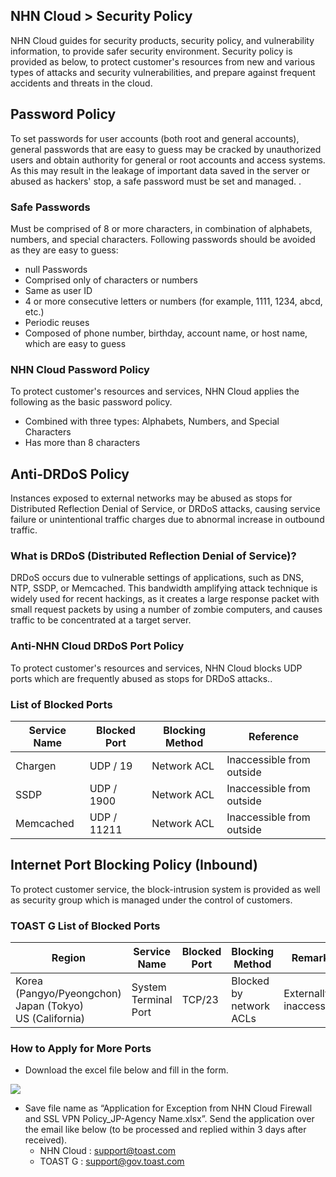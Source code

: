 ## NHN Cloud > Security Policy 

NHN Cloud guides for security products, security policy, and vulnerability information, to provide safer security environment.
Security policy is provided as below, to protect customer's resources from new and various types of attacks and security vulnerabilities, and prepare against frequent accidents and threats in the cloud.

## Password Policy 
To set passwords for user accounts (both root and general accounts), general passwords that are easy to guess may be cracked by unauthorized users and obtain authority for general or root accounts and access systems. As this may result in the leakage of important data saved in the server or abused as hackers' stop, a safe password must be set and managed. .

### Safe Passwords
Must be comprised of 8 or more characters, in combination of alphabets, numbers, and special characters. Following passwords should be avoided as they are easy to guess: 

- null Passwords
- Comprised only of characters or numbers 
- Same as user ID 
- 4 or more consecutive letters or numbers (for example, 1111, 1234, abcd, etc.)
- Periodic reuses 
- Composed of phone number, birthday, account name, or host name, which are easy to guess 

### NHN Cloud Password Policy 
To protect customer's resources and services, NHN Cloud applies the following as the basic password policy.

- Combined with three types: Alphabets, Numbers, and Special Characters
- Has more than 8 characters

## Anti-DRDoS Policy
Instances exposed to external networks may be abused as stops for Distributed Reflection Denial of Service, or DRDoS attacks, causing service failure or unintentional traffic charges due to abnormal increase in outbound traffic. 

### What is DRDoS (Distributed Reflection Denial of Service)?
DRDoS occurs due to vulnerable settings of applications, such as DNS, NTP, SSDP, or Memcached. This bandwidth amplifying attack technique is widely used for recent hackings, as it creates a large response packet with small request packets by using a number of zombie computers, and causes traffic to be concentrated at a target server.

### Anti-NHN Cloud DRDoS Port Policy
To protect customer's resources and services, NHN Cloud blocks UDP ports which are frequently abused as stops for DRDoS attacks..

### List of Blocked Ports
|Service Name |  Blocked Port  | Blocking Method |Reference|
| ---- | ---- | ---- | ---- |
|Chargen | UDP / 19    | Network ACL | Inaccessible from outside |
|SSDP    | UDP / 1900  | Network ACL | Inaccessible from outside |
|Memcached   | UDP / 11211 | Network ACL | Inaccessible from outside |


## Internet Port Blocking Policy (Inbound) 
To protect customer service, the block-intrusion system is provided as well as security group which is managed under the control of customers.

### TOAST G List of Blocked Ports 
|Region | Service Name | Blocked Port | Blocking Method | Remarks |
| ---- | ---- | ---- | ---- | ---- |
| Korea (Pangyo/Pyeongchon) <br> Japan (Tokyo) <br> US (California) | System Terminal Port | TCP/23 | Blocked by network ACLs | Externally inaccessible |

### How to Apply for More Ports
- Download the excel file below and fill in the form.

[![](https://static.toastoven.net/prod_gov_security/fileicon_download_excel.png)](https://static.toastoven.net/prod_gov_security/Application%20for%20Exception%20from%20NHN%20Cloud%20Firewall%20and%20SSL%20VPN%20Policy_Agency%20Name.xlsx)

- Save file name as “Application for Exception from NHN Cloud Firewall and SSL VPN Policy_JP-Agency Name.xlsx”.
Send the application over the email like below (to be processed and replied within 3 days after received). 
    - NHN Cloud : support@toast.com
    - TOAST G : support@gov.toast.com
